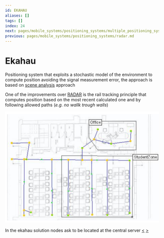 ```yaml
---
id: EKAHAU
aliases: []
tags: []
index: 24
next: pages/mobile_systems/positioning_systems/multiple_positioning_systems_solutions.md
previous: pages/mobile_systems/positioning_systems/radar.md
---
```


# Ekahau

Positioning system that exploits a stochastic model of the environment to compute position avoiding the signal measurement error, the approach is based on [scene analysis](pages/mobile_systems/positioning_systems/base_techniques.md#scene%20analysis) approach

One of the improvements over [RADAR](pages/mobile_systems/positioning_systems/radar.md) is the rail tracking principle that computes position based on the most recent calculated one and by following allowed paths (*e.g. no wallk trough walls*)

![](assets/mobile_systems/Pasted%20image%2020240609160620.png)

In the ekahau solution nodes ask to be located at the central server
[<](pages/mobile_systems/positioning_systems/radar.md) [>](pages/mobile_systems/positioning_systems/multiple_positioning_systems_solutions.md)
